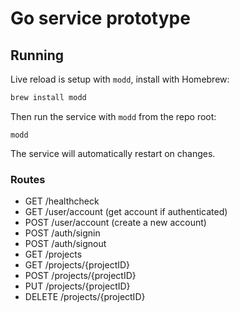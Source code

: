 # Go service prototype

## Running

Live reload is setup with `modd`, install with Homebrew:

```sh
brew install modd
```

Then run the service with `modd` from the repo root:

```
modd
```

The service will automatically restart on changes.

### Routes

- GET /healthcheck
- GET /user/account (get account if authenticated)
- POST /user/account (create a new account)
- POST /auth/signin
- POST /auth/signout
- GET /projects
- GET /projects/{projectID}
- POST /projects/{projectID}
- PUT /projects/{projectID}
- DELETE /projects/{projectID}
